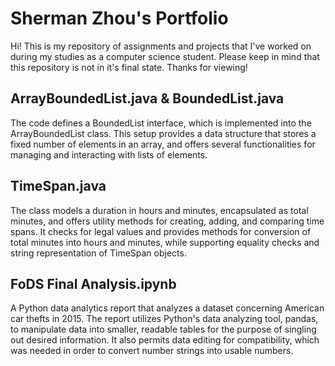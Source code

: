 # Sherman Zhou's Portfolio
Hi! This is my repository of assignments and projects that I've worked on during my studies as a computer science student. Please keep in mind that this repository is not in it's final state. Thanks for viewing!

## ArrayBoundedList.java & BoundedList.java
The code defines a BoundedList<E> interface, which is implemented into the ArrayBoundedList<E> class. This setup provides a data structure that stores a fixed number of elements in an array, and offers several functionalities for managing and interacting with lists of elements.

## TimeSpan.java
The class models a duration in hours and minutes, encapsulated as total minutes, and offers utility methods for creating, adding, and comparing time spans. It checks for legal values and provides methods for conversion of total minutes into hours and minutes, while supporting equality checks and string representation of TimeSpan objects.

## FoDS Final Analysis.ipynb
A Python data analytics report that analyzes a dataset concerning American car thefts in 2015. The report utilizes Python's data analyzing tool, pandas, to manipulate data into smaller, readable tables for the purpose of singling out desired information. It also permits data editing for compatibility, which was needed in order to convert number strings into usable numbers.
